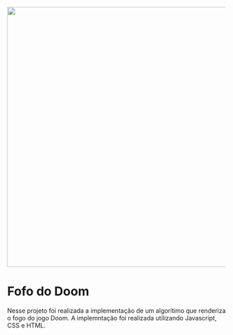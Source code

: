 <p align="center">
  <img src="https://github.com/jhonatanffelipe/doom-fire/blob/master/assets/doom-fire.gif?raw=true" width="600">
</p>

# Fofo do Doom 

Nesse projeto foi realizada a implementação de um algorítimo que renderiza o fogo do jogo Doom. A implemntação foi realizada utilizando Javascript, CSS e HTML.

